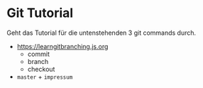 # Git Tutorial
Geht das Tutorial für die untenstehenden 3 git commands durch.
* https://learngitbranching.js.org
  * commit
  * branch
  * checkout
* `master` + `impressum`
